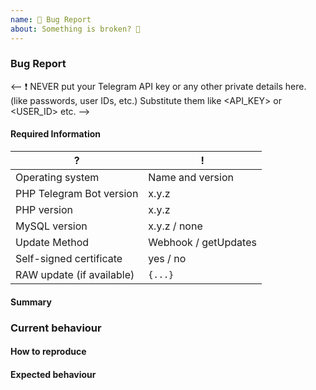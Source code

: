 ```yaml
---
name: 🐞 Bug Report
about: Something is broken? 🔨
---
```


### Bug Report

<--
❗ NEVER put your Telegram API key or any other private details here. (like passwords, user IDs, etc.)
Substitute them like <API_KEY> or <USER_ID> etc.
-->

#### Required Information

<!-- Fill in the relevant information below to help triage your pull request. -->
<!-- Please enter exact version numbers, not just "latest" etc.! -->

|  ?                        |  !
| ---                       | ---
| Operating system          | Name and version
| PHP Telegram Bot version  | x.y.z
| PHP version               | x.y.z
| MySQL version             | x.y.z / none
| Update Method             | Webhook / getUpdates
| Self-signed certificate   | yes / no
| RAW update (if available) | `{...}`

#### Summary

<!-- Provide a summary describing the problem you are experiencing. -->

### Current behaviour

<!-- What is the current (buggy) behaviour? -->

#### How to reproduce

<!--
Provide steps to reproduce the bug.
If possible, also add any relevant code snippet.
-->

#### Expected behaviour

<!-- What was the expected (correct) behaviour? -->
